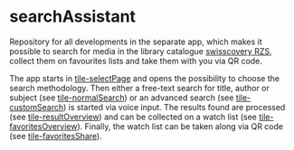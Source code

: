 # searchAssistant
Repository for all developments in the separate app, which makes it possible to search for media in the library catalogue [swisscovery RZS](https://rzs.swisscovery.org), collect them on favourites lists and take them with you via QR code.

The app starts in [tile-selectPage](/../main/app-searchAssistant/tile-selectPage) and opens the possibility to choose the search methodology. Then either a free-text search for title, author or subject (see [tile-normalSearch](/../main/app-searchAssistant/tile-normalSearch)) or an advanced search (see [tile-customSearch](/../main/app-searchAssistant/tile-customSearch)) is started via voice input. The results found are processed (see [tile-resultOverview](/../main/app-searchAssistant/tile-resultOverview)) and can be collected on a watch list (see [tile-favoritesOverview](/../main/app-searchAssistant/tile-favoritesOverview)). Finally, the watch list can be taken along via QR code (see [tile-favoritesShare](/../main/app-searchAssistant/tile-favoritesShare)).
